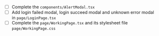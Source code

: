 + [ ] Complete the `components/AlertModal.tsx`
+ [ ] Add login failed modal, login succeed modal and unknown error
  modal in `page/LoginPage.tsx`
+ [ ] Complete the `page/WorkingPage.tsx` and its stylesheet file
  `page/WorkingPage.css`